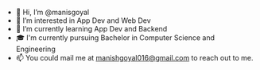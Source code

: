 - 👋 Hi, I’m @manisgoyal
- 👀 I’m interested in App Dev and Web Dev
- 🌱 I’m currently learning App Dev and Backend
- :mortar_board: I'm currently pursuing Bachelor in Computer Science and Engineering
- 📫 You could mail me at <a href = "mailto://manishgoyal016@gmail.com">manishgoyal016@gmail.com</a> to reach out to me.

<!---
manisgoyal/manisgoyal is a ✨ special ✨ repository because its `README.md` (this file) appears on your GitHub profile.
You can click the Preview link to take a look at your changes.
--->
